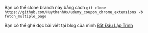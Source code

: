 Bạn có thể clone branch này bằng cách `git clone https://github.com/Huythanh0x/udemy_coupon_chrome_extensions -b fetch_multiple_page`

Bạn có thể ghé đọc bài viết tại blog của mình [Bắt Đầu Lập Trình]()
